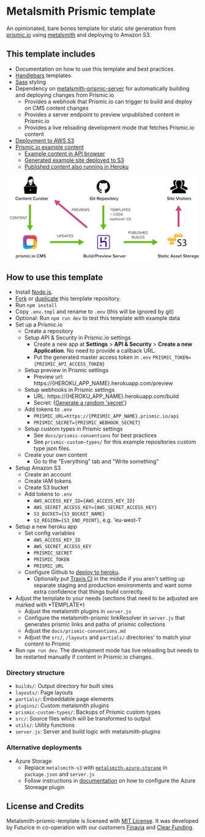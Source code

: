 # Metalsmith Prismic template

An opinionated, bare bones template for static site generation from [prismic.io](https://prismic.io/) using [metalsmith](https://metalsmith.io/) and deploying to Amazon S3.

## This template includes

* Documentation on how to use this template and best practices
* [Handlebars](http://handlebarsjs.com/) templates
* [Sass](http://sass-lang.com/) styling
* Dependency on [metalsmith-prismic-server](https://github.com/futurice/metalsmith-prismic-server) for automatically building and deploying changes from Prismic.io
  * Provides a webhook that Prismic.io can trigger to build and deploy on CMS content changes
  * Provides a server endpoint to preview unpublished content in Prismic.io
  * Provides a live reloading development mode that fetches Prismic.io content
* [Deployment to AWS S3](https://github.com/mwishek/metalsmith-s3)
* [Prismic.io example content](https://metalsmith-prismic-template.prismic.io/)
  * [Example content in API browser](https://metalsmith-prismic-template.prismic.io/api/)
  * [Generated example site deployed to S3](http://metalsmith-prismic-template.futurice.com/)
  * [Published content also running in Heroku](https://metalsmith-prismic.herokuapp.com/builds/preview/master/)

![overview architecture](docs/architecture.png)

## How to use this template

* Install [Node.js](https://nodejs.org/en/download/).
* [Fork](https://help.github.com/articles/fork-a-repo/) or [duplicate](https://help.github.com/articles/duplicating-a-repository/) this template repository.
* Run `npm install`
* Copy `.env.tmpl` and rename to `.env` (this will be ignored by git)
* Optional: Run `npm run dev` to test this template with example data
* Set up a Prismic.io
  * Create a repository
  * Setup API & Security in Prismic.io settings
    * Create a new app at **Settings** > **API & Security** > **Create a new Application**. No need to provide a callback URL.
    * Put the generated master access token in `.env`
      `PRISMIC_TOKEN={PRISMIC_API_ACCESS_TOKEN}`
  * Setup preview in Prismic settings
    * Preview url: https://{HEROKU_APP_NAME}.herokuapp.com/preview
  * Setup webhooks in Prismic settings
    * URL: https://{HEROKU_APP_NAME}.herokuapp.com/build
    * Secret: {[Generate a random 'secret'](https://www.google.com/search?q=random+key+generator)}
  * Add tokens to `.env`
    * `PRISMIC_URL=https://{PRISMIC_APP_NAME}.prismic.io/api`
    * `PRISMIC_SECRET={PRISMIC_WEBHOOK_SECRET}`
  * Setup custom types in Prismic settings
    * See `docs/prismic-conventions` for best practices
    * See `prismic-custom-types/` for this example repositories custom type json files.
  * Create your own content
    * Go to the "Everything" tab and "Write something"
* Setup Amazon S3
  * Create an account
  * Create IAM tokens
  * Create S3 bucket
  * Add tokens to `.env`
    * `AWS_ACCESS_KEY_ID={AWS_ACCESS_KEY_ID}`
    * `AWS_SECRET_ACCESS_KEY={AWS_SECRET_ACCESS_KEY}`
    * `S3_BUCKET={S3_BUCKET_NAME}`
    * `S3_REGION={S3_END_POINT}`, e.g. 'eu-west-1'
* Setup a new heroku app
  * Set config variables
    * `AWS_ACCESS_KEY_ID`
    * `AWS_SECRET_ACCESS_KEY`
    * `PRISMIC_SECRET`
    * `PRISMIC_TOKEN`
    * `PRISMIC_URL`
  * Configure Github to [deploy to heroku](https://developer.github.com/guides/automating-deployments-to-integrators/).
    * Optionally put [Travis CI](https://docs.travis-ci.com/user/deployment/heroku/) in the middle if you aren't setting up separate staging and production environments and want some extra confidence that things build correctly.
* Adjust the template to your needs (sections that need to be adjusted are marked with \*TEMPLATE\*)
  * Adjust the metalsmith plugins in `server.js`
  * Configure the metalsmith-prismic linkResolver in `server.js` that generates prismic links and paths of prismic collections
  * Adjust the `docs/prismic-conventions.md`
  * Adjust the `src/`, `/layouts` and `partials/` directories' to match your content to Prismic
* Run `npm run dev`. The development mode has live reloading but needs to be restarted manually if content in Prismic.io changes.

### Directory structure

* `builds/`: Output directory for built sites
* `layouts/`: Page layouts
* `partials/`: Embeddable page elements
* `plugins/`: Custom metalsmith plugins
* `prismic-custom-types/`: Backups of Prismic custom types
* `src/`: Source files which will be transformed to output
* `utils/`: Utility functions
* `server.js`: Server and build logic with metalsmith-plugins

### Alternative deployments

 * Azure Storage
   * Replace `metalsmith-s3` with [`metalsmith-azure-storage`](https://github.com/futurice/metalsmith-azure-storage) in `package.json` and `server.js`
   * Follow instructions in [documentation](https://github.com/futurice/metalsmith-azure-storage) on how to configure the Azure Storeage plugin

## License and Credits

Metalsmith-prismic-template is licensed with [MIT License](LICENSE.md). It was developed by Futurice in co-operation with our customers [Finavia](http://www.finavia.fi/) and [Clear Funding](http://clearfunding.com/).
